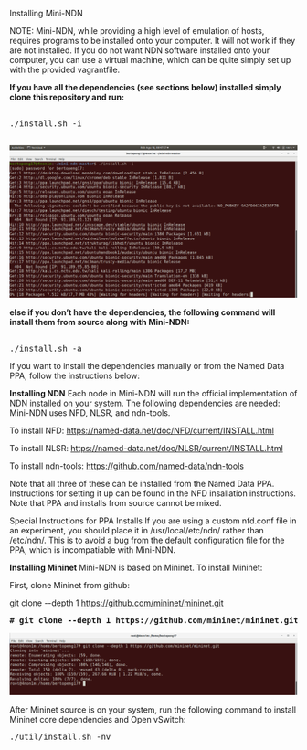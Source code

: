 Installing Mini-NDN

NOTE: Mini-NDN, while providing a high level of emulation of hosts, requires programs to be installed onto your computer. It will not work if they are not installed. If you do not want NDN software installed onto your computer, you can use a virtual machine, which can be quite simply set up with the provided vagrantfile.

<b>If you have all the dependencies (see sections below) installed simply clone this repository and run:</b>

<pre >

./install.sh -i

</pre>

![alt tag](https://github.com/syaifulahdan/Mini-NDN-Work/blob/main/Assignment%201:Installing%20Mini-NDN/Image-Source/2-install.sh%20-i.png)


<b>else if you don’t have the dependencies, the following command will install them from source along with Mini-NDN:</b>

<pre>

./install.sh -a
</pre>

If you want to install the dependencies manually or from the Named Data PPA, follow the instructions below:

<b>Installing NDN</b>
Each node in Mini-NDN will run the official implementation of NDN installed on your system. The following dependencies are needed:
Mini-NDN uses NFD, NLSR, and ndn-tools.

To install NFD: https://named-data.net/doc/NFD/current/INSTALL.html 

To install NLSR: https://named-data.net/doc/NLSR/current/INSTALL.html

To install ndn-tools: https://github.com/named-data/ndn-tools

Note that all three of these can be installed from the Named Data PPA. Instructions for setting it up can be found in the NFD insallation instructions. Note that PPA and installs from source cannot be mixed.

Special Instructions for PPA Installs
If you are using a custom nfd.conf file in an experiment, you should place it in /usr/local/etc/ndn/ rather than /etc/ndn/. This is to avoid a bug from the default configuration file for the PPA, which is incompatiable with Mini-NDN.

<b>Installing Mininet</b>
Mini-NDN is based on Mininet. To install Mininet:

First, clone Mininet from github:

git clone --depth 1 https://github.com/mininet/mininet.git

<pre>
<b># git clone --depth 1 https://github.com/mininet/mininet.git</b>
</pre>


![alt tag](https://github.com/syaifulahdan/Mini-NDN-Work/blob/main/Assignment%201:Installing%20Mini-NDN/Image-Source/1-gitclone%20mininet.png)

After Mininet source is on your system, run the following command to install Mininet core dependencies and Open vSwitch:

<pre>
./util/install.sh -nv
</pre>

